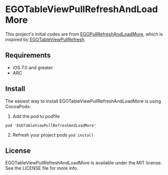 EGOTableViewPullRefreshAndLoadMore
==================================
This project's initial codes are from [EGOPullRefreshAndLoadMore](https://github.com/oyangjian/EGOPullRefreshAndLoadMore), which is inspired by [EGOTableViewPullRefresh](https://github.com/enormego/EGOTableViewPullRefresh). 


## Requirements
- iOS 7.0 and greater
- ARC

## Install
The easiest way to install EGOTableViewPullRefreshAndLoadMore is using CocoaPods:

1) Add the pod to podfile 
```
pod 'EGOTableViewPullRefreshAndLoadMore'
```

2) Refresh your project pods ```pod install```


## License

EGOTableViewPullRefreshAndLoadMore is available under the MIT license. See the LICENSE file for more info.
